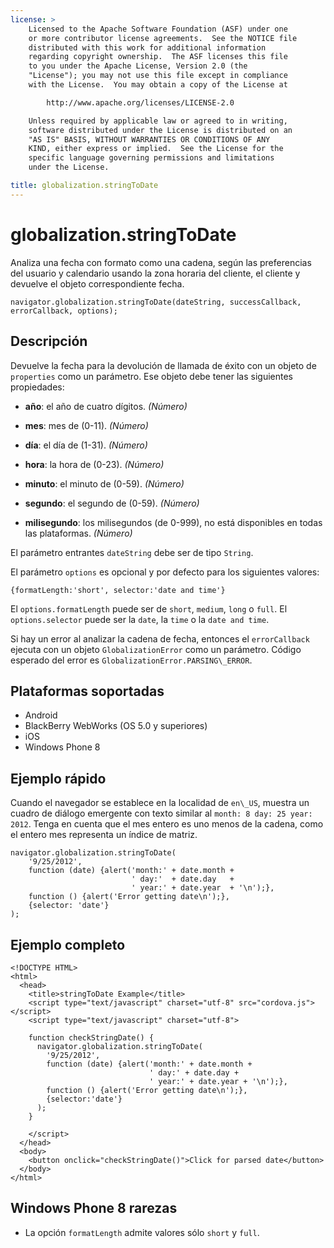 ```yaml
---
license: >
    Licensed to the Apache Software Foundation (ASF) under one
    or more contributor license agreements.  See the NOTICE file
    distributed with this work for additional information
    regarding copyright ownership.  The ASF licenses this file
    to you under the Apache License, Version 2.0 (the
    "License"); you may not use this file except in compliance
    with the License.  You may obtain a copy of the License at

        http://www.apache.org/licenses/LICENSE-2.0

    Unless required by applicable law or agreed to in writing,
    software distributed under the License is distributed on an
    "AS IS" BASIS, WITHOUT WARRANTIES OR CONDITIONS OF ANY
    KIND, either express or implied.  See the License for the
    specific language governing permissions and limitations
    under the License.

title: globalization.stringToDate
---
```


# globalization.stringToDate

Analiza una fecha con formato como una cadena, según las preferencias del usuario y calendario usando la zona horaria del cliente, el cliente y devuelve el objeto correspondiente fecha.

    navigator.globalization.stringToDate(dateString, successCallback, errorCallback, options);
    

## Descripción

Devuelve la fecha para la devolución de llamada de éxito con un objeto de `properties` como un parámetro. Ese objeto debe tener las siguientes propiedades:

*   **año**: el año de cuatro dígitos. *(Número)*

*   **mes**: mes de (0-11). *(Número)*

*   **día**: el día de (1-31). *(Número)*

*   **hora**: la hora de (0-23). *(Número)*

*   **minuto**: el minuto de (0-59). *(Número)*

*   **segundo**: el segundo de (0-59). *(Número)*

*   **milisegundo**: los milisegundos (de 0-999), no está disponibles en todas las plataformas. *(Número)*

El parámetro entrantes `dateString` debe ser de tipo `String`.

El parámetro `options` es opcional y por defecto para los siguientes valores:

    {formatLength:'short', selector:'date and time'}
    

El `options.formatLength` puede ser de `short`, `medium`, `long` o `full`. El `options.selector` puede ser la `date`, la `time` o la `date and time`.

Si hay un error al analizar la cadena de fecha, entonces el `errorCallback` ejecuta con un objeto `GlobalizationError` como un parámetro. Código esperado del error es `GlobalizationError.PARSING\_ERROR`.

## Plataformas soportadas

*   Android
*   BlackBerry WebWorks (OS 5.0 y superiores)
*   iOS
*   Windows Phone 8

## Ejemplo rápido

Cuando el navegador se establece en la localidad de `en\_US`, muestra un cuadro de diálogo emergente con texto similar al `month: 8 day: 25 year: 2012`. Tenga en cuenta que el mes entero es uno menos de la cadena, como el entero mes representa un índice de matriz.

    navigator.globalization.stringToDate(
        '9/25/2012',
        function (date) {alert('month:' + date.month +
                               ' day:'  + date.day   +
                               ' year:' + date.year  + '\n');},
        function () {alert('Error getting date\n');},
        {selector: 'date'}
    );
    

## Ejemplo completo

    <!DOCTYPE HTML>
    <html>
      <head>
        <title>stringToDate Example</title>
        <script type="text/javascript" charset="utf-8" src="cordova.js"></script>
        <script type="text/javascript" charset="utf-8">
    
        function checkStringDate() {
          navigator.globalization.stringToDate(
            '9/25/2012',
            function (date) {alert('month:' + date.month +
                                   ' day:' + date.day +
                                   ' year:' + date.year + '\n');},
            function () {alert('Error getting date\n');},
            {selector:'date'}
          );
        }
    
        </script>
      </head>
      <body>
        <button onclick="checkStringDate()">Click for parsed date</button>
      </body>
    </html>
    

## Windows Phone 8 rarezas

*   La opción `formatLength` admite valores sólo `short` y `full`.